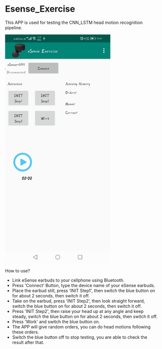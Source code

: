 # Esense_Exercise

This APP is used for testing the CNN_LSTM head motion recognition pipeline.

<img height="750" src="https://github.com/ptzpanzer/Esense/blob/Exercise/IMG/Screenshot_ex.jpg"/>

How to use?
- Link eSense earbuds to your cellphone using Bluetooth.
- Press 'Connect' Button, type the device name of your eSense earbuds.
- Place the earbud still, press 'INIT Step1', then switch the blue button on for about 2 seconds, then switch it off.
- Take on the earbud, press 'INIT Step2', then look straight forward, switch the blue button on for about 2 seconds, then switch it off.
- Press 'INIT Step2', then raise your head up at any angle and keep steady, switch the blue button on for about 2 seconds, then switch it off.
- Press 'Work' and switch the blue button on.
- The APP will give random orders, you can do head motions following these orders.
- Switch the blue button off to stop testing, you are able to check the result after that. 
